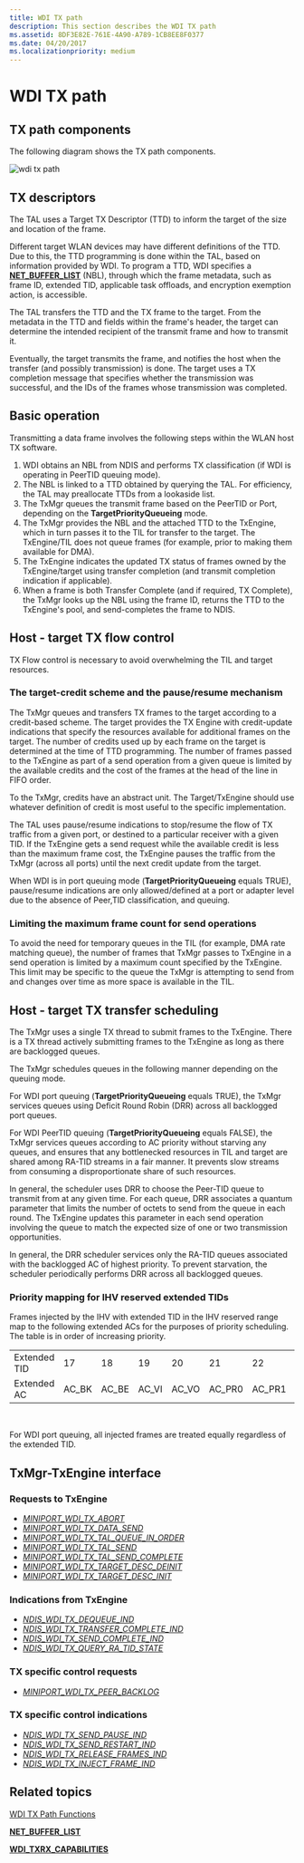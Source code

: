 ```yaml
---
title: WDI TX path
description: This section describes the WDI TX path
ms.assetid: 8DF3E82E-761E-4A90-A789-1CB8EE8F0377
ms.date: 04/20/2017
ms.localizationpriority: medium
---
```


# WDI TX path


## TX path components


The following diagram shows the TX path components.

![wdi tx path](images/wdi-tx-path-block-diagram.png)

## TX descriptors


The TAL uses a Target TX Descriptor (TTD) to inform the target of the size and location of the frame.

Different target WLAN devices may have different definitions of the TTD. Due to this, the TTD programming is done within the TAL, based on information provided by WDI. To program a TTD, WDI specifies a [**NET\_BUFFER\_LIST**](https://msdn.microsoft.com/library/windows/hardware/ff568388) (NBL), through which the frame metadata, such as frame ID, extended TID, applicable task offloads, and encryption exemption action, is accessible.

The TAL transfers the TTD and the TX frame to the target. From the metadata in the TTD and fields within the frame's header, the target can determine the intended recipient of the transmit frame and how to transmit it.

Eventually, the target transmits the frame, and notifies the host when the transfer (and possibly transmission) is done. The target uses a TX completion message that specifies whether the transmission was successful, and the IDs of the frames whose transmission was completed.

## Basic operation


Transmitting a data frame involves the following steps within the WLAN host TX software.

1.  WDI obtains an NBL from NDIS and performs TX classification (if WDI is operating in PeerTID queuing mode).
2.  The NBL is linked to a TTD obtained by querying the TAL. For efficiency, the TAL may preallocate TTDs from a lookaside list.
3.  The TxMgr queues the transmit frame based on the PeerTID or Port, depending on the **TargetPriorityQueueing** mode.
4.  The TxMgr provides the NBL and the attached TTD to the TxEngine, which in turn passes it to the TIL for transfer to the target. The TxEngine/TIL does not queue frames (for example, prior to making them available for DMA).
5.  The TxEngine indicates the updated TX status of frames owned by the TxEngine/target using transfer completion (and transmit completion indication if applicable).
6.  When a frame is both Transfer Complete (and if required, TX Complete), the TxMgr looks up the NBL using the frame ID, returns the TTD to the TxEngine's pool, and send-completes the frame to NDIS.

## Host - target TX flow control


TX Flow control is necessary to avoid overwhelming the TIL and target resources.

### The target-credit scheme and the pause/resume mechanism

The TxMgr queues and transfers TX frames to the target according to a credit-based scheme. The target provides the TX Engine with credit-update indications that specify the resources available for additional frames on the target. The number of credits used up by each frame on the target is determined at the time of TTD programming. The number of frames passed to the TxEngine as part of a send operation from a given queue is limited by the available credits and the cost of the frames at the head of the line in FIFO order.

To the TxMgr, credits have an abstract unit. The Target/TxEngine should use whatever definition of credit is most useful to the specific implementation.

The TAL uses pause/resume indications to stop/resume the flow of TX traffic from a given port, or destined to a particular receiver with a given TID. If the TxEngine gets a send request while the available credit is less than the maximum frame cost, the TxEngine pauses the traffic from the TxMgr (across all ports) until the next credit update from the target.

When WDI is in port queuing mode (**TargetPriorityQueueing** equals TRUE), pause/resume indications are only allowed/defined at a port or adapter level due to the absence of Peer,TID classification, and queuing.

### Limiting the maximum frame count for send operations

To avoid the need for temporary queues in the TIL (for example, DMA rate matching queue), the number of frames that TxMgr passes to TxEngine in a send operation is limited by a maximum count specified by the TxEngine. This limit may be specific to the queue the TxMgr is attempting to send from and changes over time as more space is available in the TIL.

## Host - target TX transfer scheduling


The TxMgr uses a single TX thread to submit frames to the TxEngine. There is a TX thread actively submitting frames to the TxEngine as long as there are backlogged queues.

The TxMgr schedules queues in the following manner depending on the queuing mode.

For WDI port queuing (**TargetPriorityQueueing** equals TRUE), the TxMgr services queues using Deficit Round Robin (DRR) across all backlogged port queues.

For WDI PeerTID queuing (**TargetPriorityQueueing** equals FALSE), the TxMgr services queues according to AC priority without starving any queues, and ensures that any bottlenecked resources in TIL and target are shared among RA-TID streams in a fair manner. It prevents slow streams from consuming a disproportionate share of such resources.

In general, the scheduler uses DRR to choose the Peer-TID queue to transmit from at any given time. For each queue, DRR associates a quantum parameter that limits the number of octets to send from the queue in each round. The TxEngine updates this parameter in each send operation involving the queue to match the expected size of one or two transmission opportunities.

In general, the DRR scheduler services only the RA-TID queues associated with the backlogged AC of highest priority. To prevent starvation, the scheduler periodically performs DRR across all backlogged queues.

### Priority mapping for IHV reserved extended TIDs

Frames injected by the IHV with extended TID in the IHV reserved range map to the following extended ACs for the purposes of priority scheduling. The table is in order of increasing priority.

|              |        |        |        |        |         |         |         |         |
|--------------|--------|--------|--------|--------|---------|---------|---------|---------|
| Extended TID | 17     | 18     | 19     | 20     | 21      | 22      | 23      | 24      |
| Extended AC  | AC\_BK | AC\_BE | AC\_VI | AC\_VO | AC\_PR0 | AC\_PR1 | AC\_PR2 | AC\_PR3 |

 

For WDI port queuing, all injected frames are treated equally regardless of the extended TID.

## TxMgr-TxEngine interface


### Requests to TxEngine

-   [*MINIPORT\_WDI\_TX\_ABORT*](https://msdn.microsoft.com/library/windows/hardware/mt297587)
-   [*MINIPORT\_WDI\_TX\_DATA\_SEND*](https://msdn.microsoft.com/library/windows/hardware/mt297588)
-   [*MINIPORT\_WDI\_TX\_TAL\_QUEUE\_IN\_ORDER*](https://msdn.microsoft.com/library/windows/hardware/mt297590)
-   [*MINIPORT\_WDI\_TX\_TAL\_SEND*](https://msdn.microsoft.com/library/windows/hardware/mt297591)
-   [*MINIPORT\_WDI\_TX\_TAL\_SEND\_COMPLETE*](https://msdn.microsoft.com/library/windows/hardware/mt297592)
-   [*MINIPORT\_WDI\_TX\_TARGET\_DESC\_DEINIT*](https://msdn.microsoft.com/library/windows/hardware/mt297593)
-   [*MINIPORT\_WDI\_TX\_TARGET\_DESC\_INIT*](https://msdn.microsoft.com/library/windows/hardware/mt297594)

### Indications from TxEngine

-   [*NDIS\_WDI\_TX\_DEQUEUE\_IND*](https://msdn.microsoft.com/library/windows/hardware/mt297609)
-   [*NDIS\_WDI\_TX\_TRANSFER\_COMPLETE\_IND*](https://msdn.microsoft.com/library/windows/hardware/mt297616)
-   [*NDIS\_WDI\_TX\_SEND\_COMPLETE\_IND*](https://msdn.microsoft.com/library/windows/hardware/mt297613)
-   [*NDIS\_WDI\_TX\_QUERY\_RA\_TID\_STATE*](https://msdn.microsoft.com/library/windows/hardware/mt297611)

### TX specific control requests

-   [*MINIPORT\_WDI\_TX\_PEER\_BACKLOG*](https://msdn.microsoft.com/library/windows/hardware/mt297589)

### TX specific control indications

-   [*NDIS\_WDI\_TX\_SEND\_PAUSE\_IND*](https://msdn.microsoft.com/library/windows/hardware/mt297614)
-   [*NDIS\_WDI\_TX\_SEND\_RESTART\_IND*](https://msdn.microsoft.com/library/windows/hardware/mt297615)
-   [*NDIS\_WDI\_TX\_RELEASE\_FRAMES\_IND*](https://msdn.microsoft.com/library/windows/hardware/mt297612)
-   [*NDIS\_WDI\_TX\_INJECT\_FRAME\_IND*](https://msdn.microsoft.com/library/windows/hardware/mt297610)

## Related topics


[WDI TX Path Functions](https://msdn.microsoft.com/library/windows/hardware/mt269153)

[**NET\_BUFFER\_LIST**](https://msdn.microsoft.com/library/windows/hardware/ff568388)

[**WDI\_TXRX\_CAPABILITIES**](https://msdn.microsoft.com/library/windows/hardware/dn898187)

 

 






